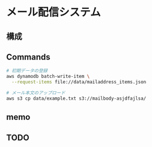 # メール配信システム

## 構成

## Commands

```bash
# 初期データの登録
aws dynamodb batch-write-item \
  --request-items file://data/mailaddress_items.json

# メール本文のアップロード
aws s3 cp data/example.txt s3://mailbody-asjdfajlsa/

```

## memo

## TODO
